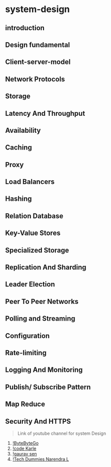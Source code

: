 # system-design
## introduction
## Design fundamental
## Client-server-model
## Network Protocols
## Storage
## Latency And Throughput
## Availability
## Caching
## Proxy
## Load Balancers
## Hashing
## Relation Database
## Key-Value Stores
## Specialized Storage
## Replication And Sharding
## Leader Election
## Peer To Peer Networks
## Polling and Streaming
## Configuration
## Rate-limiting
## Logging And Monitoring
## Publish/ Subscribe Pattern
## Map Reduce
## Security And HTTPS

> Link of youtube channel for system Design

1. [!ByteByteGo](https://www.youtube.com/@ByteByteGo)
2. [!code Karle](https://www.youtube.com/@codeKarle)
3. [!gaurav sen](https://www.youtube.com/@gkcs)
4. [!Tech Dummies Narendra L](https://www.youtube.com/@TechDummiesNarendraL)
